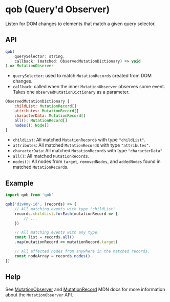 # qob (Query'd Observer)
Listen for DOM changes to elements that match a given query selector.

## API
```js
qob(
    querySelector: string, 
    callback: (matched: ObservedMutationDictionary) => void
) => MutationObserver
```
 - `querySelector`: used to match `MutationRecords` created from DOM changes.
 - `callback`: called when the inner `MutationObserver` observes some event. Takes one `ObservedMutationDictionary` as a parameter.  

```js
ObservedMutationDictionary {
    childList: MutationRecord[]
    attributes: MutationRecord[]
    characterData: MutationRecord[]
    all(): MutationRecord[]
    nodes(): Node[] 
}
```
 - `childList`: All matched `MutationRecord`s with type `"childList"`.
 - `attributes`: All matched `MutationRecord`s with type `"attributes"`.
 - `characterData`: All matched `MutationRecord`s with type `"characterData"`.
 - `all()`: All matched `MutationRecord`s.
 - `nodes()`: All nodes from `target`, `removedNodes`, and `addedNodes` found in matched `MutationRecord`s.

## Example
```js
import qob from 'qob'

qob('div#my-id', (records) => {
    // All matching events with type 'childList'
    records.childList.forEach(mutationRecord => {
        // ...
    })

    // All matching events with any type.
    const list = records.all()
    .map(mutationRecord => mutationRecord.target)

    // All affected nodes from anywhere in the matched records.
    const nodeArray = records.nodes()
})
```

## Help
See [MutationObserver](https://developer.mozilla.org/en-US/docs/Web/API/MutationObserver) and [MutationRecord](https://developer.mozilla.org/en-US/docs/Web/API/MutationRecord) MDN docs for more information about the `MutationObserver` API.